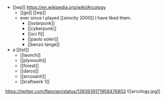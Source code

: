 - [[wp]] https://en.wikipedia.org/wiki/Arcology
	- [[go]] [[wp]]
	- ever since I played [[simcity 2000]] I have liked them.
		- [[solarpunk]]
		- [[cyberpunk]]
		- [[sci fi]]
		- [[paolo soleri]]
		- [[kenzo tange]]
- a [[list]]
	- [[launch]]
	- [[plymouth]]
	- [[forest]]
	- [[darco]]
	- [[arcosanti]]
	- [[kraftwerk 1]]

https://twitter.com/flancian/status/1393939171958476803
![[arcology.jpg]]